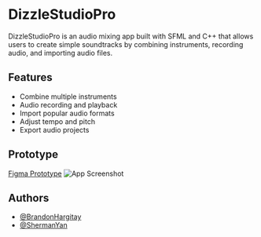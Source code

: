 
# DizzleStudioPro

DizzleStudioPro is an audio mixing app built with SFML and C++ that allows users to create simple soundtracks by combining instruments, recording audio, and importing audio files.

## Features

- Combine multiple instruments
- Audio recording and playback
- Import popular audio formats
- Adjust tempo and pitch
- Export audio projects

## Prototype 

[Figma Prototype](https://www.figma.com/file/mZNYAybmni55Zf7WwU0KTX/DJ-App-Prototype?node-id=0%3A1&t=M5HJhewJ0H8i3tMm-1)
![App Screenshot](https://user-images.githubusercontent.com/93677930/232147668-fd4f5746-4e20-41fb-b6b9-b14452b32d6f.png)


## Authors

- [@BrandonHargitay](https://github.com/BrandonHargitay)
- [@ShermanYan](https://github.com/shermanyan)


